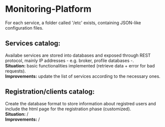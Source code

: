 # Monitoring-Platform
For each service, a folder called '/etc' exists, containing JSON-like configuration files.
## Services catalog: 
Availabe services are stored into databases and exposed through REST protocol, mainly IP addresses - e.g. broker, profile databases -.\
**Situation:** basic functionalities implemented (retrieve data + error for bad requests).\
**Improvements:** update the list of services according to the necessary ones.
## Registration/clients catalog:
Create the database format to store information about registred users and include the html page for the registration phase (customized).\
**Situation:** /\
**Improvements:** /

